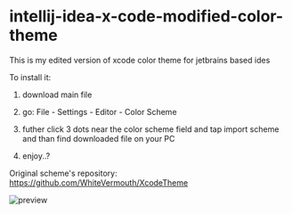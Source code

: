 # intellij-idea-x-code-modified-color-theme

This is my edited version of xcode color theme for jetbrains based ides

To install it:

1. download main file

2. go: File - Settings - Editor - Color Scheme

3. futher click 3 dots near the color scheme field and tap import scheme and than find downloaded file on your PC

4. enjoy..?

Original scheme's repository: https://github.com/WhiteVermouth/XcodeTheme

![preview](https://github.com/Evlzz/intellij-idea-x-code-modified-color-theme/assets/136069270/f3fe6104-3e48-4941-aefa-24548ae539c2)
